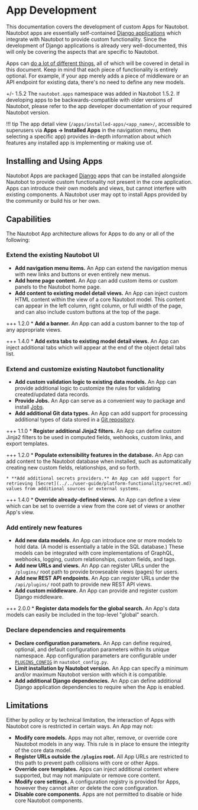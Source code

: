 # App Development

This documentation covers the development of custom Apps for Nautobot. Nautobot apps are essentially self-contained [Django applications](https://docs.djangoproject.com/en/stable/ref/applications/) which integrate with Nautobot to provide custom functionality. Since the development of Django applications is already very well-documented, this will only be covering the aspects that are specific to Nautobot.

Apps can [do a lot of different things](./index.md#capabilities), all of which will be covered in detail in this document.
Keep in mind that each piece of functionality is entirely optional. For example, if your app merely adds a piece of middleware or an API endpoint for existing data, there's no need to define any new models.

+/- 1.5.2
    The `nautobot.apps` namespace was added in Nautobot 1.5.2. If developing apps to be backwards-compatible with older versions of Nautobot, please refer to the app developer documentation of your required Nautobot version.

!!! tip
    The app detail view (`/apps/installed-apps/<app_name>/`, accessible to superusers via **Apps -> Installed Apps** in the navigation menu, then selecting a specific app) provides in-depth information about which features any installed app is implementing or making use of.

## Installing and Using Apps

Nautobot Apps are packaged [Django](https://docs.djangoproject.com/) apps that can be installed alongside Nautobot to provide custom functionality not present in the core application. Apps can introduce their own models and views, but cannot interfere with existing components. A Nautobot user may opt to install Apps provided by the community or build his or her own.

## Capabilities

The Nautobot App architecture allows for Apps to do any or all of the following:

### Extend the existing Nautobot UI

* **Add navigation menu items.** An App can extend the navigation menus with new links and buttons or even entirely new menus.
* **Add home page content.** An App can add custom items or custom panels to the Nautobot home page.
* **Add content to existing model detail views.** An App can inject custom HTML content within the view of a core Nautobot model. This content can appear in the left column, right column, or full width of the page, and can also include custom buttons at the top of the page.

+++ 1.2.0
    * **Add a banner.** An App can add a custom banner to the top of any appropriate views.

+++ 1.4.0
    * **Add extra tabs to existing model detail views.** An App can inject additional tabs which will appear at the end of the object detail tabs list.

### Extend and customize existing Nautobot functionality

* **Add custom validation logic to existing data models.** An App can provide additional logic to customize the rules for validating created/updated data records.
* **Provide Jobs.** An App can serve as a convenient way to package and install [Jobs](../../user-guide/platform-functionality/jobs/index.md).
* **Add additional Git data types.** An App can add support for processing additional types of data stored in a [Git repository](../../user-guide/platform-functionality/gitrepository.md).

+++ 1.1.0
    * **Register additional Jinja2 filters.** An App can define custom Jinja2 filters to be used in computed fields, webhooks, custom links, and export templates.

+++ 1.2.0
    * **Populate extensibility features in the database.** An App can add content to the Nautobot database when installed, such as automatically creating new custom fields, relationships, and so forth.

    * **Add additional secrets providers.** An App can add support for retrieving [Secret](../../user-guide/platform-functionality/secret.md) values from additional sources or external systems.

+++ 1.4.0
    * **Override already-defined views.** An App can define a view which can be set to override a view from the core set of views or another App's view.

### Add entirely new features

* **Add new data models.** An App can introduce one or more models to hold data. (A model is essentially a table in the SQL database.) These models can be integrated with core implementations of GraphQL, webhooks, logging, custom relationships, custom fields, and tags.
* **Add new URLs and views.** An App can register URLs under the `/plugins/` root path to provide browseable views (pages) for users.
* **Add new REST API endpoints.** An App can register URLs under the `/api/plugins/` root path to provide new REST API views.
* **Add custom middleware.** An App can provide and register custom Django middleware.

+++ 2.0.0
    * **Register data models for the global search.** An App's data models can easily be included in the top-level "global" search.

### Declare dependencies and requirements

* **Declare configuration parameters.** An App can define required, optional, and default configuration parameters within its unique namespace. App configuration parameters are configurable under [`PLUGINS_CONFIG`](../../user-guide/administration/configuration/optional-settings.md#plugins_config) in `nautobot_config.py`.
* **Limit installation by Nautobot version.** An App can specify a minimum and/or maximum Nautobot version with which it is compatible.
* **Add additional Django dependencies.** An App can define additional Django application dependencies to require when the App is enabled.

## Limitations

Either by policy or by technical limitation, the interaction of Apps with Nautobot core is restricted in certain ways. An App may not:

* **Modify core models.** Apps may not alter, remove, or override core Nautobot models in any way. This rule is in place to ensure the integrity of the core data model.
* **Register URLs outside the `/plugins` root.** All App URLs are restricted to this path to prevent path collisions with core or other Apps.
* **Override core templates.** Apps can inject additional content where supported, but may not manipulate or remove core content.
* **Modify core settings.** A configuration registry is provided for Apps, however they cannot alter or delete the core configuration.
* **Disable core components.** Apps are not permitted to disable or hide core Nautobot components.
